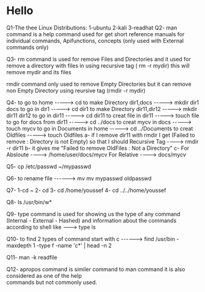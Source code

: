 # Hello

Q1-The thee Linux Distributions: 1-ubuntu
				2-kali
				3-readhat
Q2- man command is a help command used for get short reference manuals for individual commands, Apifunctions, concepts (only used with External commands only)

Q3- rm command is used for remove Files and Directories and it used for remove a directory with files in using recursive tag ( rm -r mydir)  this will remove mydir and its files

   rmdir command only used to remove Empty Directories but it can remove non Empty Directory using reursive tag (rmdir -r mydir)

Q4-     to go to home                 -----> cd
	to make Directory dir1,docs   -----> mkdir dir1 docs
	to go in dir1                 -----> cd dir1
	to make Directory dir11,dir12 -----> mkdir dir11 dir12
	to go in dir11                -----> cd dir11
	to creat file in dir11        -----> touch file
	to go for docs from dir11     -----> cd ../docs
	to creat mycv in docs         -----> touch mycv
	to go in Documents in home    -----> cd ../Documents
	to creat Oldfiles             -----> touch Oldfiles
	a- if I remove dir11 with rmdir I get (Failed to remove : Directory is not Empty) so
	   that I should Recursive Tag ----> rmdir -r dir11
	b- it gives me "Failed to remove OldFiles : Not a Directory"
	c- For Absloute ----> /home/user/docs/mycv
	   For Relative ----> docs/mycv

Q5- cp /etc/passwd ~/mypasswd

Q6- to rename file ------> mv mv mypasswd oldpasswd

Q7-  1-cd ~
     2- cd
     3- cd /home/youssef
     4- cd ../../home/youssef
     
Q8-  ls /usr/bin/w*

Q9- type command is used for showing us the type of any command (Internal - External - Hashed) and information about the commands according to shell like ---> type ls

Q10- to find 2 types of command start with c
       ------> find /usr/bin -maxdepth 1 -type f -name 'c*' | head -n 2 
       
Q11- man -k readfile

Q12- apropos command is similer command to man command it is also considered as one of the help  
     commands but not commonly used.
